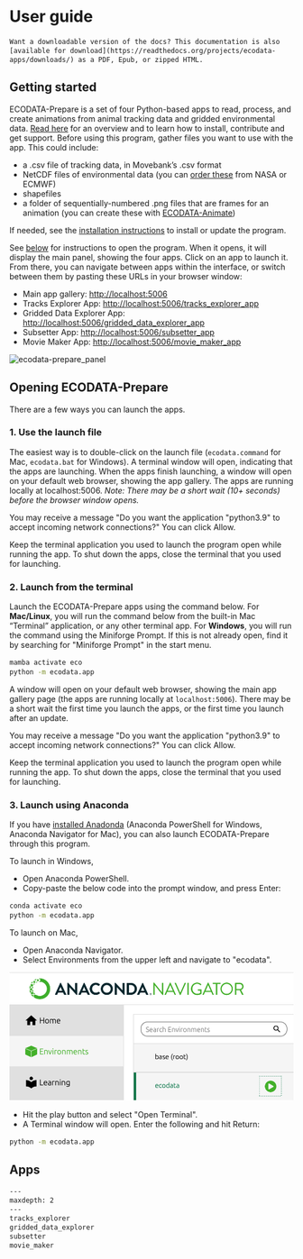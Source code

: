 # User guide

```{tip}
Want a downloadable version of the docs? This documentation is also [available for download](https://readthedocs.org/projects/ecodata-apps/downloads/) as a PDF, Epub, or zipped HTML.
```

## Getting started

ECODATA-Prepare is a set of four Python-based apps to read, process, and create animations from animal tracking data and gridded environmental data. [Read here](../index) for an overview and to learn how to install, contribute and get support. Before using this program, gather files you want to use with the app. This could include:
* a .csv file of tracking data, in Movebank’s .csv format
* NetCDF files of environmental data (you can [order these](../environmental_data) from NASA or ECMWF)
* shapefiles
* a folder of sequentially-numbered .png files that are frames for an animation (you can create these with [ECODATA-Animate](https://ecodata-animate.readthedocs.io/en/latest/))

If needed, see the [installation instructions](../installation) to install or update the program.

See [below](#opening-ecodata-prepare) for instructions to open the program. When it opens, it will display the main panel, showing the four apps. Click on an app to launch it. From there, you can navigate between apps within the interface, or switch between them by pasting these URLs in your browser window:

* Main app gallery: <http://localhost:5006>
* Tracks Explorer App: <http://localhost:5006/tracks_explorer_app>
* Gridded Data Explorer App: <http://localhost:5006/gridded_data_explorer_app>
* Subsetter App: <http://localhost:5006/subsetter_app>
* Movie Maker App: <http://localhost:5006/movie_maker_app>

![ecodata-prepare_panel](../images/ecodata-prepare_panel.png)

## Opening ECODATA-Prepare

There are a few ways you can launch the apps.

### 1. Use the launch file

The easiest way is to double-click on the launch file (``ecodata.command`` for Mac,
``ecodata.bat`` for Windows). A terminal window will open, indicating that the apps are launching. When the apps finish launching, a window will open on your default web browser, showing the app gallery. The apps are running locally at localhost:5006. *Note: There may be a short wait (10+ seconds) before the browser window opens.*

You may receive a message "Do you want the application "python3.9" to accept incoming network connections?" You can click Allow.

Keep the terminal application you used to launch the program open while running the app. To shut down the apps, close the terminal that you used for launching.

### 2. Launch from the terminal

Launch the ECODATA-Prepare apps using the command below. For **Mac/Linux**, you will run the command below from the built-in Mac “Terminal” application, or any other terminal app. For **Windows**, you will run the command using the Miniforge Prompt. If this is not already open, find it by searching for "Miniforge Prompt" in the start menu.

```bash
mamba activate eco
python -m ecodata.app
```

A window will open on your default web browser, showing the main app gallery page (the apps are running locally at ``localhost:5006``). There may be a short wait the first time you launch the apps, or the first time you launch after an update.

You may receive a message "Do you want the application "python3.9" to accept incoming network connections?" You can click Allow.

Keep the terminal application you used to launch the program open while running the app. To shut down the apps, close the terminal that you used for launching.

### 3. Launch using Anaconda

If you have [installed Anadonda](https://ecodata-apps.readthedocs.io/en/latest/installation.html#install-using-anaconda-alternative-method) (Anaconda PowerShell for Windows, Anaconda Navigator for Mac), you can also launch ECODATA-Prepare through this program.

To launch in Windows,

- Open Anaconda PowerShell.
- Copy-paste the below code into the prompt window, and press Enter:

```bash
conda activate eco
python -m ecodata.app
```

To launch on Mac,

- Open Anaconda Navigator.
- Select Environments from the upper left and navigate to "ecodata".

![anaconda_navigator](../images/anaconda_navigator.png)

- Hit the play button and select "Open Terminal".
- A Terminal window will open. Enter the following and hit Return:

```bash
python -m ecodata.app
```

## Apps
```{toctree}
---
maxdepth: 2
---
tracks_explorer
gridded_data_explorer
subsetter
movie_maker

```